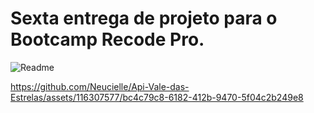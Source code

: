 # Sexta entrega de projeto para o Bootcamp Recode Pro.

![Readme](https://github.com/Neucielle/Api-Vale-das-Estrelas/assets/116307577/9c213b4b-1284-4389-9925-e5bd2c4c9bfe)




https://github.com/Neucielle/Api-Vale-das-Estrelas/assets/116307577/bc4c79c8-6182-412b-9470-5f04c2b249e8


